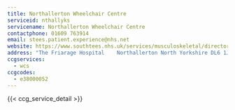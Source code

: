 ```yaml
---
title: Northallerton Wheelchair Centre
serviceid: nthallyks
servicename: Northallerton Wheelchair Centre
contactphone: 01609 763914
email: stees.patient.experience@nhs.net
website: https://www.southtees.nhs.uk/services/musculoskeletal/directory/north-yorkshire-msk-services/
address: "The Friarage Hospital    Northallerton North Yorkshire DL6 1JG"
ccgservices:
  - wcs
ccgcodes:
  - e38000052
---
```


{{< ccg_service_detail >}}
